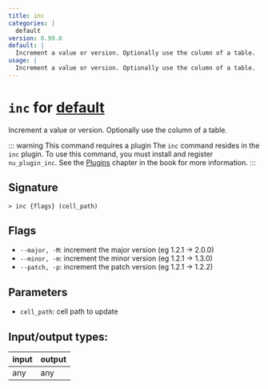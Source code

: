 ```yaml
---
title: inc
categories: |
  default
version: 0.99.0
default: |
  Increment a value or version. Optionally use the column of a table.
usage: |
  Increment a value or version. Optionally use the column of a table.
---
```

<!-- This file is automatically generated. Please edit the command in https://github.com/nushell/nushell instead. -->

# `inc` for [default](/commands/categories/default.md)

<div class='command-title'>Increment a value or version. Optionally use the column of a table.</div>

::: warning This command requires a plugin
The `inc` command resides in the `inc` plugin.
To use this command, you must install and register `nu_plugin_inc`.
See the [Plugins](/book/plugins.html) chapter in the book for more information.
:::

## Signature

```> inc {flags} (cell_path)```

## Flags

 -  `--major, -M`: increment the major version (eg 1.2.1 -> 2.0.0)
 -  `--minor, -m`: increment the minor version (eg 1.2.1 -> 1.3.0)
 -  `--patch, -p`: increment the patch version (eg 1.2.1 -> 1.2.2)

## Parameters

 -  `cell_path`: cell path to update


## Input/output types:

| input | output |
| ----- | ------ |
| any   | any    |
